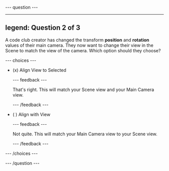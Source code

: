--- question ---

---
legend: Question 2 of 3
---

A code club creator has changed the transform **position** and **rotation** values of their main camera. They now want to change their view in the Scene to match the view of the camera. Which option should they choose?

--- choices ---

- (x) Align View to Selected

  --- feedback ---

  That's right. This will match your Scene view and your Main Camera view.

  --- /feedback ---

- ( ) Align with View

  --- feedback ---

  Not quite. This will match your Main Camera view to your Scene view.

  --- /feedback ---

--- /choices ---

--- /question ---
